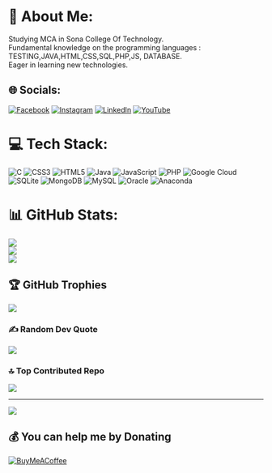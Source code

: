 # 💫 About Me:
   Studying MCA in Sona College Of Technology.<br>   Fundamental knowledge on the programming languages : TESTING,JAVA,HTML,CSS,SQL,PHP,JS, DATABASE. <br>   Eager in learning new technologies.


## 🌐 Socials:
[![Facebook](https://img.shields.io/badge/Facebook-%231877F2.svg?logo=Facebook&logoColor=white)](https://facebook.com/kumarasanthosh.santhosh) [![Instagram](https://img.shields.io/badge/Instagram-%23E4405F.svg?logo=Instagram&logoColor=white)](https://instagram.com/kumarasanthosh_rks) [![LinkedIn](https://img.shields.io/badge/LinkedIn-%230077B5.svg?logo=linkedin&logoColor=white)](https://linkedin.com/in/kumarasanthosh) [![YouTube](https://img.shields.io/badge/YouTube-%23FF0000.svg?logo=YouTube&logoColor=white)](https://youtube.com/@tamilkings3525) 

# 💻 Tech Stack:
![C](https://img.shields.io/badge/c-%2300599C.svg?style=plastic&logo=c&logoColor=white) ![CSS3](https://img.shields.io/badge/css3-%231572B6.svg?style=plastic&logo=css3&logoColor=white) ![HTML5](https://img.shields.io/badge/html5-%23E34F26.svg?style=plastic&logo=html5&logoColor=white) ![Java](https://img.shields.io/badge/java-%23ED8B00.svg?style=plastic&logo=java&logoColor=white) ![JavaScript](https://img.shields.io/badge/javascript-%23323330.svg?style=plastic&logo=javascript&logoColor=%23F7DF1E) ![PHP](https://img.shields.io/badge/php-%23777BB4.svg?style=plastic&logo=php&logoColor=white) ![Google Cloud](https://img.shields.io/badge/Google%20Cloud-%234285F4.svg?style=plastic&logo=google-cloud&logoColor=white) ![SQLite](https://img.shields.io/badge/sqlite-%2307405e.svg?style=plastic&logo=sqlite&logoColor=white) ![MongoDB](https://img.shields.io/badge/MongoDB-%234ea94b.svg?style=plastic&logo=mongodb&logoColor=white) ![MySQL](https://img.shields.io/badge/mysql-%2300f.svg?style=plastic&logo=mysql&logoColor=white) ![Oracle](https://img.shields.io/badge/Oracle-F80000?style=plastic&logo=oracle&logoColor=white) ![Anaconda](https://img.shields.io/badge/Anaconda-%2344A833.svg?style=plastic&logo=anaconda&logoColor=white)
# 📊 GitHub Stats:
![](https://github-readme-stats.vercel.app/api?username=kumaraSanthosh26&theme=omni&hide_border=true&include_all_commits=true&count_private=false)<br/>
![](https://github-readme-streak-stats.herokuapp.com/?user=kumaraSanthosh26&theme=omni&hide_border=true)<br/>
![](https://github-readme-stats.vercel.app/api/top-langs/?username=kumaraSanthosh26&theme=omni&hide_border=true&include_all_commits=true&count_private=false&layout=compact)

## 🏆 GitHub Trophies
![](https://github-profile-trophy.vercel.app/?username=kumaraSanthosh26&theme=gruvbox&no-frame=false&no-bg=false&margin-w=4)

### ✍️ Random Dev Quote
![](https://quotes-github-readme.vercel.app/api?type=horizontal&theme=gruvbox)

### 🔝 Top Contributed Repo
![](https://github-contributor-stats.vercel.app/api?username=kumaraSanthosh26&limit=5&theme=nord&combine_all_yearly_contributions=true)

---
[![](https://visitcount.itsvg.in/api?id=kumaraSanthosh26&icon=5&color=3)](https://visitcount.itsvg.in)

  ## 💰 You can help me by Donating
  [![BuyMeACoffee](https://img.shields.io/badge/Buy%20Me%20a%20Coffee-ffdd00?style=for-the-badge&logo=buy-me-a-coffee&logoColor=black)](https://buymeacoffee.com/kumarasanthosh) 

  
<!-- Proudly created with GPRM ( https://gprm.itsvg.in ) -->